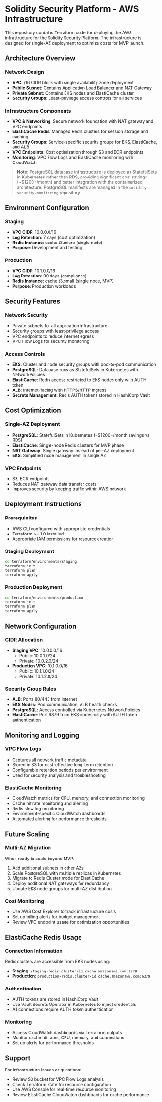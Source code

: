 # Solidity Security Platform - AWS Infrastructure

This repository contains Terraform code for deploying the AWS infrastructure for the Solidity Security Platform. The infrastructure is designed for single-AZ deployment to optimize costs for MVP launch.

## Architecture Overview

### Network Design
- **VPC**: /16 CIDR block with single availability zone deployment
- **Public Subnet**: Contains Application Load Balancer and NAT Gateway
- **Private Subnet**: Contains EKS nodes and ElastiCache cluster
- **Security Groups**: Least-privilege access controls for all services

### Infrastructure Components
- **VPC & Networking**: Secure network foundation with NAT gateway and VPC endpoints
- **ElastiCache Redis**: Managed Redis clusters for session storage and caching
- **Security Groups**: Service-specific security groups for EKS, ElastiCache, and ALB
- **VPC Endpoints**: Cost optimization through S3 and ECR endpoints
- **Monitoring**: VPC Flow Logs and ElastiCache monitoring with CloudWatch

> **Note**: PostgreSQL database infrastructure is deployed as StatefulSets in Kubernetes rather than RDS, providing significant cost savings (~$1200+/month) and better integration with the containerized architecture. PostgreSQL manifests are managed in the `solidity-security-monitoring` repository.

## Environment Configuration

### Staging
- **VPC CIDR**: 10.0.0.0/16
- **Log Retention**: 7 days (cost optimization)
- **Redis Instance**: cache.t3.micro (single node)
- **Purpose**: Development and testing

### Production
- **VPC CIDR**: 10.1.0.0/16
- **Log Retention**: 90 days (compliance)
- **Redis Instance**: cache.t3.small (single node, MVP)
- **Purpose**: Production workloads

## Security Features

### Network Security
- Private subnets for all application infrastructure
- Security groups with least-privilege access
- VPC endpoints to reduce internet egress
- VPC Flow Logs for security monitoring

### Access Controls
- **EKS**: Cluster and node security groups with pod-to-pod communication
- **PostgreSQL**: Database runs as StatefulSets in Kubernetes with NetworkPolicies
- **ElastiCache**: Redis access restricted to EKS nodes only with AUTH token
- **ALB**: Internet-facing with HTTPS/HTTP ingress
- **Secrets Management**: Redis AUTH tokens stored in HashiCorp Vault

## Cost Optimization

### Single-AZ Deployment
- **PostgreSQL**: StatefulSets in Kubernetes (~$1200+/month savings vs RDS)
- **ElastiCache**: Single-node Redis clusters for MVP phase
- **NAT Gateway**: Single gateway instead of per-AZ deployment
- **EKS**: Simplified node management in single AZ

### VPC Endpoints
- S3, ECR endpoints
- Reduces NAT gateway data transfer costs
- Improves security by keeping traffic within AWS network

## Deployment Instructions

### Prerequisites
- AWS CLI configured with appropriate credentials
- Terraform >= 1.0 installed
- Appropriate IAM permissions for resource creation

### Staging Deployment
```bash
cd terraform/environments/staging
terraform init
terraform plan
terraform apply
```

### Production Deployment
```bash
cd terraform/environments/production
terraform init
terraform plan
terraform apply
```

## Network Configuration

### CIDR Allocation
- **Staging VPC**: 10.0.0.0/16
  - Public: 10.0.1.0/24
  - Private: 10.0.2.0/24
- **Production VPC**: 10.1.0.0/16
  - Public: 10.1.1.0/24
  - Private: 10.1.2.0/24

### Security Group Rules
- **ALB**: Ports 80/443 from internet
- **EKS Nodes**: Pod communication, ALB health checks
- **PostgreSQL**: Access controlled via Kubernetes NetworkPolicies
- **ElastiCache**: Port 6379 from EKS nodes only with AUTH token authentication

## Monitoring and Logging

### VPC Flow Logs
- Captures all network traffic metadata
- Stored in S3 for cost-effective long-term retention
- Configurable retention periods per environment
- Used for security analysis and troubleshooting

### ElastiCache Monitoring
- CloudWatch metrics for CPU, memory, and connection monitoring
- Cache hit rate monitoring and alerting
- Redis slow log monitoring
- Environment-specific CloudWatch dashboards
- Automated alerting for performance thresholds

## Future Scaling

### Multi-AZ Migration
When ready to scale beyond MVP:
1. Add additional subnets in other AZs
2. Scale PostgreSQL with multiple replicas in Kubernetes
3. Migrate to Redis Cluster mode for ElastiCache
4. Deploy additional NAT gateways for redundancy
5. Update EKS node groups for multi-AZ distribution

### Cost Monitoring
- Use AWS Cost Explorer to track infrastructure costs
- Set up billing alerts for budget management
- Review VPC endpoint usage for optimization opportunities

## ElastiCache Redis Usage

### Connection Information
Redis clusters are accessible from EKS nodes using:
- **Staging**: `staging-redis.cluster-id.cache.amazonaws.com:6379`
- **Production**: `production-redis.cluster-id.cache.amazonaws.com:6379`

### Authentication
- AUTH tokens are stored in HashiCorp Vault
- Use Vault Secrets Operator in Kubernetes to inject credentials
- All connections require AUTH token authentication

### Monitoring
- Access CloudWatch dashboards via Terraform outputs
- Monitor cache hit rates, CPU, memory, and connections
- Set up alerts for performance thresholds

## Support

For infrastructure issues or questions:
- Review S3 bucket for VPC Flow Logs analysis
- Check Terraform state for resource configuration
- Use AWS Console for real-time resource monitoring
- Review ElastiCache CloudWatch dashboards for cache performance